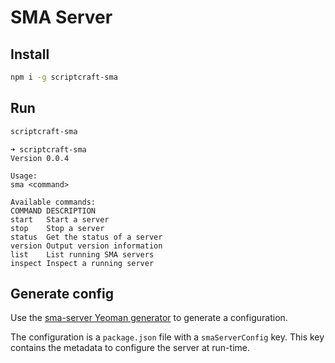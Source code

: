 # SMA Server

## Install

```bash
npm i -g scriptcraft-sma
```

## Run

```bash
scriptcraft-sma
```

```
➜ scriptcraft-sma
Version 0.0.4

Usage:
sma <command>

Available commands:
COMMAND DESCRIPTION
start   Start a server
stop    Stop a server
status  Get the status of a server
version Output version information
list    List running SMA servers
inspect Inspect a running server
```

## Generate config

Use the [sma-server Yeoman generator](https://github.com/Magikcraft/generator-sma-server) to generate a configuration.

The configuration is a `package.json` file with a `smaServerConfig` key. This key contains the metadata to configure the server at run-time.
